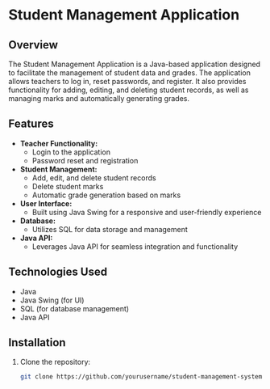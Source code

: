 # Student Management Application

## Overview

The Student Management Application is a Java-based application designed to facilitate the management of student data and grades. The application allows teachers to log in, reset passwords, and register. It also provides functionality for adding, editing, and deleting student records, as well as managing marks and automatically generating grades.

## Features

- **Teacher Functionality:**
  - Login to the application
  - Password reset and registration
- **Student Management:**
  - Add, edit, and delete student records
  - Delete student marks
  - Automatic grade generation based on marks
- **User Interface:**
  - Built using Java Swing for a responsive and user-friendly experience
- **Database:**
  - Utilizes SQL for data storage and management
- **Java API:**
  - Leverages Java API for seamless integration and functionality

## Technologies Used

- Java
- Java Swing (for UI)
- SQL (for database management)
- Java API

## Installation

1. Clone the repository:
   ```bash
   git clone https://github.com/yourusername/student-management-system.git

